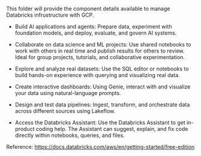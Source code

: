 This folder will provide the component details available to manage Databricks infrustructure with GCP.

- Build AI applications and agents: Prepare data, experiment with foundation models, and deploy, evaluate, and govern AI systems.

- Collaborate on data science and ML projects: Use shared notebooks to work with others in real time and publish results for others to review. Ideal for group projects, tutorials, and collaborative experimentation.

- Explore and analyze real datasets: Use the SQL editor or notebooks to build hands-on experience with querying and visualizing real data.

- Create interactive dashboards: Using Genie, interact with and visualize your data using natural-language prompts.

- Design and test data pipelines: Ingest, transform, and orchestrate data across different sources using Lakeflow.

- Access the Databricks Assistant: Use the Databricks Assistant to get in-product coding help. The Assistant can suggest, explain, and fix code directly within notebooks, queries, and files.


Reference: https://docs.databricks.com/aws/en/getting-started/free-edition



